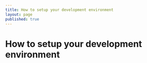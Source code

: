 ```yaml
---
title: How to setup your development environment
layout: page
published: true
---
```


# How to setup your development environment
